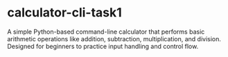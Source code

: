 # calculator-cli-task1
A simple Python-based command-line calculator that performs basic arithmetic operations like addition, subtraction, multiplication, and division. Designed for beginners to practice input handling and control flow.
